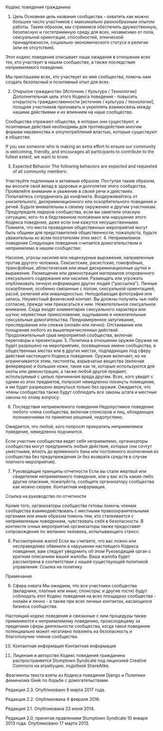 Кодекс поведения гражданина
1. Цель
Основная цель названия сообщества - охватить как можно большее число участников с максимально разнообразным опытом работы. Таким образом, мы стремимся обеспечить дружественную, безопасную и гостеприимную среду для всех, независимо от пола, сексуальной ориентации, способностей, этнической принадлежности, социально-экономического статуса и религии (или ее отсутствия).

Этот кодекс поведения описывает наши ожидания в отношении всех тех, кто участвует в нашем сообществе, а также последствия неприемлемого поведения.

Мы приглашаем всех, кто участвует во имя сообщества, помочь нам создать безопасный и позитивный опыт для всех.

2. Открытое гражданство [Источник / Культура / Технологии]
Дополнительная цель этого Кодекса поведения - повысить открытость гражданственности [источник / культура / технологии], поощряя участников признавать и укреплять взаимосвязь между нашими действиями и их влиянием на наше сообщество.

Сообщества отражают общества, в которых они существуют, и позитивные действия необходимы для противодействия многим формам неравенства и злоупотреблений властью, которые существуют в обществе.

If you see someone who is making an extra effort to ensure our community is welcoming, friendly, and encourages all participants to contribute to the fullest extent, we want to know.

3. Expected Behavior
The following behaviors are expected and requested of all community members:

Участвуйте подлинным и активным образом. Поступая таким образом, вы вносите свой вклад в здоровье и долголетие этого сообщества.
Проявляйте внимание и уважение в своей речи и действиях.
Попытайтесь сотрудничать до конфликта.
Воздерживайтесь от унизительного, дискриминационного или оскорбительного поведения и речей.
Будьте внимательны к своему окружению и другим участникам. Предупредите лидеров сообщества, если вы заметили опасную ситуацию, кого-то в бедственном положении или нарушения этого Кодекса поведения, даже если они кажутся несущественными.
Помните, что места проведения общественных мероприятий могут быть общими для представителей общественности; пожалуйста, будьте уважительны ко всем посетителям этих мест.
4. Неприемлемое поведение
Следующее поведение считается домогательством и неприемлемо в нашем сообществе:

Насилие, угрозы насилия или нецензурные выражения, направленные против другого человека.
Сексистские, расистские, гомофобные, трансфобные, аблистические или иные дискриминационные шутки и выражения.
Размещение или демонстрация материалов откровенного сексуального содержания или насилия.
Размещать или угрожать опубликовать личную информацию других людей ("рассылка").
Личные оскорбления, особенно связанные с полом, сексуальной ориентацией, расой, религией или инвалидностью.
Неподобающая фотография или запись.
Неуместный физический контакт. Вы должны получить чье-либо согласие, прежде чем прикасаться к ним.
Нежелательное сексуальное внимание. Сюда входят комментарии сексуального характера или шутки; неуместные прикосновения, ощупывание и нежелательные сексуальные домогательства.
Преднамеренное запугивание, преследование или слежка (онлайн или лично).
Отстаивание или поощрение любого из вышеперечисленных действий.
Продолжительный срыв мероприятий сообщества, включая переговоры и презентации.
5. Политика в отношении оружия
Оружие не будет разрешено на мероприятиях, посвященных имени сообщества, в общественных местах или в других местах, подпадающих под сферу действия настоящего Кодекса поведения. Оружие включает, но не ограничивается этим, пистолеты, взрывчатые вещества (включая фейерверки) и большие ножи, такие как те, которые используются для охоты или демонстрации, а также любой другой предмет, используемый с целью причинения вреда другим. Всех, кого увидят с одним из этих предметов, попросят немедленно покинуть помещение, и им будет разрешено вернуться только без оружия. Ожидается, что члены сообщества также будут соблюдать все законы штата и местные законы по этому вопросу.

6. Последствия неприемлемого поведения
Недопустимое поведение любого члена сообщества, включая спонсоров и лиц, обладающих полномочиями по принятию решений, недопустимо.

Ожидается, что любой, кого попросят прекратить неприемлемое поведение, немедленно подчинится.

Если участник сообщества ведет себя неприемлемо, организаторы сообщества могут предпринять любые действия, которые они сочтут уместными, вплоть до временного бана или постоянного исключения из сообщества без предупреждения (и без возврата средств в случае платного мероприятия).

7. Руководящие принципы отчетности
Если вы стали жертвой или свидетелем неприемлемого поведения, или у вас есть какие-либо другие опасения, пожалуйста, сообщите организатору сообщества как можно скорее. Контактная информация.

Ссылка на руководство по отчетности

Кроме того, организаторы сообщества готовы помочь членам сообщества взаимодействовать с местными правоохранительными органами или иным образом помочь тем, кто сталкивается с неприемлемым поведением, чувствовать себя в безопасности. В контексте очных мероприятий организаторы также предоставят сопровождение по желанию человека, испытывающего стресс.

8. Рассмотрение жалоб
Если вы считаете, что вас ложно или несправедливо обвинили в нарушении настоящего Кодекса поведения, вам следует уведомить об этом Руководящий орган с кратким описанием вашей жалобы. Ваша жалоба будет рассмотрена в соответствии с нашей существующей политикой управления. Ссылка на политику

Примечание

9. Сфера охвата
Мы ожидаем, что все участники сообщества (вкладчики, платные или иные; спонсоры; и другие гости) будут соблюдать этот Кодекс поведения на всех площадках сообщества - онлайн и лично - а также при всех личных контактах, касающихся бизнеса сообщества.

Настоящий кодекс поведения и связанные с ним процедуры также применяются к неприемлемому поведению, происходящему за пределами сферы деятельности сообщества, когда такое поведение потенциально может негативно повлиять на безопасность и благополучие членов сообщества.

10. Контактная информация
Контактная информация

11. Лицензия и авторство
Кодекс поведения гражданина распространяется Stumptown Syndicate под лицензией Creative Commons на атрибуцию, подобной ShareAlike.

Фрагменты текста взяты из Кодекса поведения Django и Политики феминизма Geek по борьбе с домогательствами.

Редакция 2.3. Опубликовано 6 марта 2017 года.

Редакция 2.2. Опубликована 4 февраля 2016.

Редакция 2.1. Опубликована 23 июня 2014.

Редакция 2.0, принятая правлением Stumptown Syndicate 10 января 2013 года. Опубликовано 17 марта 2013.

